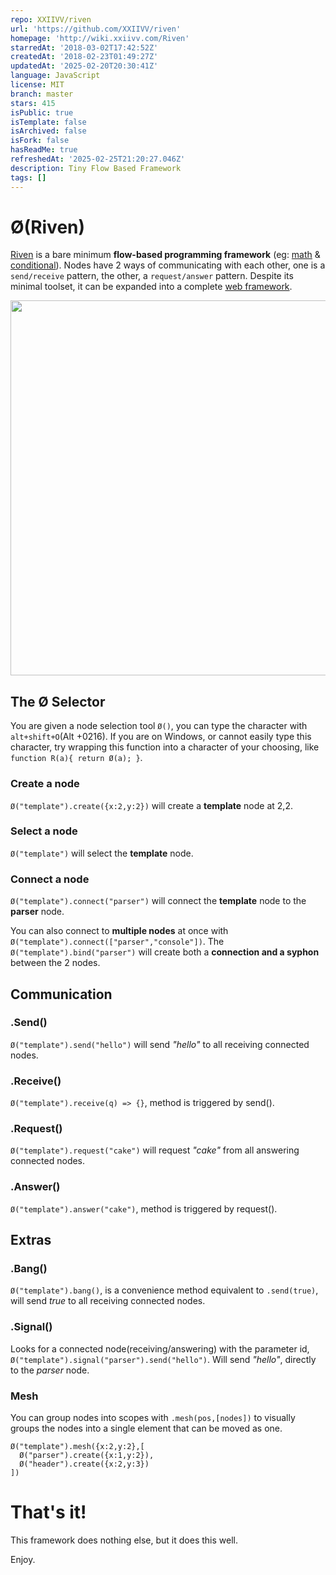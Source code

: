 ```yaml
---
repo: XXIIVV/riven
url: 'https://github.com/XXIIVV/riven'
homepage: 'http://wiki.xxiivv.com/Riven'
starredAt: '2018-03-02T17:42:52Z'
createdAt: '2018-02-23T01:49:27Z'
updatedAt: '2025-02-20T20:30:41Z'
language: JavaScript
license: MIT
branch: master
stars: 415
isPublic: true
isTemplate: false
isArchived: false
isFork: false
hasReadMe: true
refreshedAt: '2025-02-25T21:20:27.046Z'
description: Tiny Flow Based Framework
tags: []
---
```


# Ø(Riven)

[Riven](http://wiki.xxiivv.com/Riven) is a bare minimum **flow-based programming framework** (eg: [math](https://rawgit.com/XXIIVV/Riven/master/example.math.html) & [conditional](https://rawgit.com/XXIIVV/Riven/master/example.conditional.html)). Nodes have 2 ways of communicating with each other, one is a `send/receive` pattern, the other, a `request/answer` pattern. Despite its minimal toolset, it can be expanded into a complete [web framework](http://wiki.xxiivv.com/riven.html).

<img src='https://raw.githubusercontent.com/XXIIVV/Riven/master/PREVIEW.png' width="600"/>

## The Ø Selector

You are given a node selection tool `Ø()`, you can type the character with `alt+shift+O`(Alt +0216). If you are on Windows, or cannot easily type this character, try wrapping this function into a character of your choosing, like `function R(a){ return Ø(a); }`.

### Create a node

`Ø("template").create({x:2,y:2})` will create a **template** node at 2,2. 

### Select a node

`Ø("template")` will select the **template** node.

### Connect a node

`Ø("template").connect("parser")` will connect the **template** node to the **parser** node. 

You can also connect to **multiple nodes** at once with `Ø("template").connect(["parser","console"])`. The `Ø("template").bind("parser")` will create both a **connection and a syphon** between the 2 nodes.

## Communication

### .Send()

`Ø("template").send("hello")` will send *"hello"* to all receiving connected nodes.

### .Receive()

`Ø("template").receive(q) => {}`, method is triggered by send().

### .Request()

`Ø("template").request("cake")` will request *"cake"* from all answering connected nodes.

### .Answer()

`Ø("template").answer("cake")`, method is triggered by request().

## Extras

### .Bang()

`Ø("template").bang()`, is a convenience method equivalent to `.send(true)`, will send *true* to all receiving connected nodes.

### .Signal()

Looks for a connected node(receiving/answering) with the parameter id, `Ø("template").signal("parser").send("hello")`. Will send *"hello"*, directly to the *parser* node.

### Mesh

You can group nodes into scopes with `.mesh(pos,[nodes])` to visually groups the nodes into a single element that can be moved as one.

```
Ø("template").mesh({x:2,y:2},[
  Ø("parser").create({x:1,y:2}),
  Ø("header").create({x:2,y:3})
])
```

# That's it!

This framework does nothing else, but it does this well.

Enjoy.
